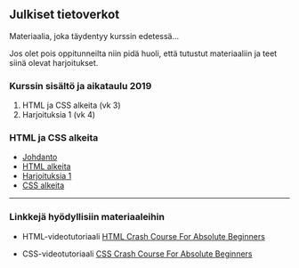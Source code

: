## Julkiset tietoverkot

Materiaalia, joka täydentyy kurssin edetessä...

Jos olet pois oppitunneilta niin pidä huoli, että tutustut materiaaliin ja teet siinä olevat harjoitukset.

### Kurssin sisältö ja aikataulu 2019

1. HTML ja CSS alkeita (vk 3)
2. Harjoituksia 1 (vk 4)

### HTML ja CSS alkeita

- [Johdanto](./johdanto.html)
- [HTML alkeita](./html-alkeita.html)
- [Harjoituksia 1](./html-harjoituksia.html)
- [CSS alkeita](./css-alkeita.html)

---

### Linkkejä hyödyllisiin materiaaleihin

- HTML-videotutoriaali [HTML Crash Course For Absolute Beginners](https://youtu.be/UB1O30fR-EE)

- CSS-videotutoriaali [CSS Crash Course For Absolute Beginners](https://youtu.be/yfoY53QXEnI)